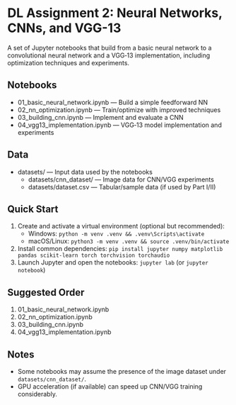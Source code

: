 ﻿# DL Assignment 2: Neural Networks, CNNs, and VGG-13

A set of Jupyter notebooks that build from a basic neural network to a convolutional neural network and a VGG‑13 implementation, including optimization techniques and experiments.

## Notebooks
- 01_basic_neural_network.ipynb — Build a simple feedforward NN
- 02_nn_optimization.ipynb — Train/optimize with improved techniques
- 03_building_cnn.ipynb — Implement and evaluate a CNN
- 04_vgg13_implementation.ipynb — VGG‑13 model implementation and experiments

## Data
- datasets/ — Input data used by the notebooks
  - datasets/cnn_dataset/ — Image data for CNN/VGG experiments
  - datasets/dataset.csv — Tabular/sample data (if used by Part I/II)

## Quick Start
1. Create and activate a virtual environment (optional but recommended):
   - Windows: `python -m venv .venv && .venv\Scripts\activate`
   - macOS/Linux: `python3 -m venv .venv && source .venv/bin/activate`
2. Install common dependencies:
   `pip install jupyter numpy matplotlib pandas scikit-learn torch torchvision torchaudio`
3. Launch Jupyter and open the notebooks:
   `jupyter lab` (or `jupyter notebook`)

## Suggested Order
1. 01_basic_neural_network.ipynb
2. 02_nn_optimization.ipynb
3. 03_building_cnn.ipynb
4. 04_vgg13_implementation.ipynb

## Notes
- Some notebooks may assume the presence of the image dataset under `datasets/cnn_dataset/`.
- GPU acceleration (if available) can speed up CNN/VGG training considerably.